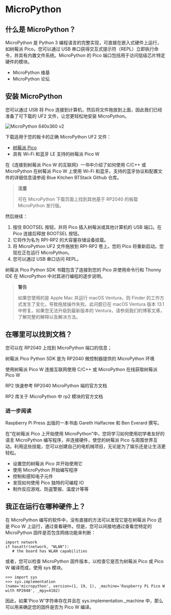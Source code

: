 # MicroPython


## 什么是 MicroPython？

MicroPython 是 Python 3 编程语言的完整实现，可直接在嵌入式硬件上运行，如树莓派 Pico。您可以通过 USB 串口获得交互式提示符（REPL）立即执行命令，并具有内置文件系统。MicroPython 的 Pico 端口包括用于访问低级芯片特定硬件的模块。

* MicroPython 维基
* MicroPython 论坛

## 安装 MicroPython

您可以通过 USB 将 Pico 连接到计算机，然后将文件拖放到上面，因此我们已经准备了可下载的 UF2 文件，让您更轻松地安装 MicroPython。

![MicroPython 640x360 v2](https://www.raspberrypi.com/documentation/microcontrollers/images/MicroPython-640x360-v2.gif)

下载适用于您的板卡的正确 MicroPython UF2 文件：

* [树莓派 Pico](https://micropython.org/download/rp2-pico/rp2-pico-latest.uf2)
* 具有 Wi-Fi 和蓝牙 LE 支持的树莓派 Pico W

在《连接到树莓派 Pico W 的互联网》一书中介绍了如何使用 C/C++ 或 MicroPython 在树莓派 Pico W 上使用 Wi-Fi 和蓝牙。支持的蓝牙协议和配置文件的详细信息请参阅 Blue Kitchen BTStack Github 仓库。

>**注意**
>
>可在 MicroPython 下载页面上找到其他基于 RP2040 的板载 MicroPython 发行版。


然后继续：

1. 按住 BOOTSEL 按钮，并将 Pico 插入树莓派或其他计算机的 USB 端口。在 Pico 连接后释放 BOOTSEL 按钮。
2. 它将作为名为 RPI-RP2 的大容量存储设备挂载。
3. 将 MicroPython UF2 文件拖放到 RPI-RP2 卷上。您的 Pico 将重新启动。您现在正在运行 MicroPython。
4. 您可以通过 USB 串口访问 REPL。

树莓派 Pico Python SDK 书籍包含了连接到您的 Pico 并使用命令行和 Thonny IDE 在 MicroPython 中对其进行编程的逐步说明。

>**警告**
>
>如果您使用的是 Apple Mac 并运行 macOS Ventura，则 Finder 的工作方式发生了变化，导致拖放操作失败。此问题已在 macOS Ventura 版本 13.1 中修复。如果您无法升级到最新版本的 Ventura，请参阅我们的博客文章，了解完整的解释以及解决方法。 

## 在哪里可以找到文档？

您可以在 RP2040 上找到 MicroPython 端口的信息；

树莓派 Pico Python SDK 是为 RP2040 微控制器提供的 MicroPython 环境

使用树莓派 Pico W 连接互联网使用 C/C++ 或 MicroPython 在线获取树莓派 Pico W

RP2 快速参考 RP2040 MicroPython 端的官方文档

RP2 库关于 MicroPython 中 rp2 模块的官方文档

### 进一步阅读

Raspberry Pi Press 出版的一本书由 Gareth Halfacree 和 Ben Everard 撰写。

在“在树莓派 Pico 上开始使用 MicroPython”中，您将学习如何使用初学者友好的语言 MicroPython 编写程序，并连接硬件，使您的树莓派 Pico 与周围世界互动。利用这些技能，您可以创建自己的电机械项目，无论是为了娱乐还是让生活更轻松。

* 设置您的树莓派 Pico 并开始使用它
* 使用 MicroPython 开始编写程序
* 控制和感知电子元件
* 发现如何使用 Pico 独特的可编程 IO
* 制作反应游戏、防盗警报、温度计等等

## 我正在运行在哪种硬件上？

在 MicroPython 编写的软件中，没有直接的方法可以发现它是在树莓派 Pico 还是 Pico W 上运行，通过查看硬件。但是，您可以间接地通过查看您特定的 MicroPython 固件是否包含网络功能来判断：

```
import network
if hasattr(network, "WLAN"):
   # the board has WLAN capabilities
```

或者，您可以检查 MicroPython 固件版本，以检查它是否为树莓派 Pico 或 Pico W 编译而成，使用 sys 模块。

```
>>> import sys
>>> sys.implementation
(name='micropython', version=(1, 19, 1), _machine='Raspberry Pi Pico W with RP2040', _mpy=4102)
```

因此，如果'Pico W'字符串存在并且在 sys.implementation._machine 中，那么可以用来确定您的固件是否为 Pico W 编译。
